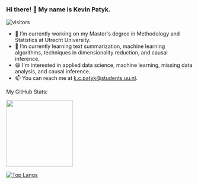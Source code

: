 ### Hi there! 👋 My name is Kevin Patyk.

![visitors](https://visitor-badge.glitch.me/badge?page_id=page.id)

- 🔭 I’m currently working on my Master's degree in Methodology and Statistics at Utrecht University.
- 🌱 I’m currently learning text summarization, machine learning algorithms, techniques in dimensionality reduction, and causal inference.
- 😄 I'm interested in applied data science, machine learning, missing data analysis, and causal inference.
- 📫 You can reach me at k.c.patyk@students.uu.nl. 

My GitHub Stats:

<img height="180em" src="https://github-readme-stats.vercel.app/api?username=Kevin-Patyk&show_icons=true&hide_border=true&&count_private=true&include_all_commits=true" />

[![Top Langs](https://github-readme-stats.vercel.app/api/top-langs/?username=Kevin-Patyk)](https://github.com/anuraghazra/github-readme-stats)



